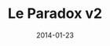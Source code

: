 ---
title: Le Paradox v2
description: I Led the rebranding and established a style guide for the main product used by over 150K monthly users.
client:
skills:
  - Product Design
  - User Experience
  - User Interface
date: 2014-01-23
finished: true
layout: work
permalink: false
thumbnail: static/le-paradox-v2.jpg
---